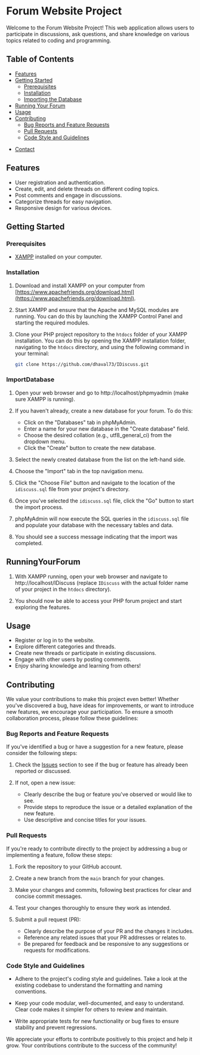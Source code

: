 # Forum Website Project

Welcome to the Forum Website Project! This web application allows users to participate in discussions, ask questions, and share knowledge on various topics related to coding and programming.

## Table of Contents

- [Features](#features)
- [Getting Started](#getting-started)
  - [Prerequisites](#prerequisites)
  - [Installation](#installation)
  - [Importing the Database](#Importing-the-Database)
- [Running Your Forum](#Running-Your-Forum)
- [Usage](#usage)
- [Contributing](#contributing)
    - [Bug Reports and Feature Requests](#Bug-Reports-and-Feature-Requests)
    - [Pull Requests](#Pull-Requests)
    - [Code Style and Guidelines](#Code-Style-and-Guidelines)

<!-- - [License](#license) -->
- [Contact](#contact)

## Features

- User registration and authentication.
- Create, edit, and delete threads on different coding topics.
- Post comments and engage in discussions.
- Categorize threads for easy navigation.
- Responsive design for various devices.

## Getting Started

### Prerequisites

- [XAMPP](https://www.apachefriends.org/download.html) installed on your computer.

### Installation

1. Download and install XAMPP on your computer from [https://www.apachefriends.org/download.html](https://www.apachefriends.org/download.html).

2. Start XAMPP and ensure that the Apache and MySQL modules are running. You can do this by launching the XAMPP Control Panel and starting the required modules.

3. Clone your PHP project repository to the `htdocs` folder of your XAMPP installation. You can do this by opening the XAMPP installation folder, navigating to the `htdocs` directory, and using the following command in your terminal:

   ```sh
   git clone https://github.com/dhaval73/IDiscuss.git

### ImportDatabase

1. Open your web browser and go to http://localhost/phpmyadmin (make sure XAMPP is running).

2. If you haven't already, create a new database for your forum. To do this:
   - Click on the "Databases" tab in phpMyAdmin.
   - Enter a name for your new database in the "Create database" field.
   - Choose the desired collation (e.g., utf8_general_ci) from the dropdown menu.
   - Click the "Create" button to create the new database.

3. Select the newly created database from the list on the left-hand side.

4. Choose the "Import" tab in the top navigation menu.

5. Click the "Choose File" button and navigate to the location of the `idiscuss.sql` file from your project's directory.

6. Once you've selected the `idiscuss.sql` file, click the "Go" button to start the import process.

7. phpMyAdmin will now execute the SQL queries in the `idiscuss.sql` file and populate your database with the necessary tables and data.

8. You should see a success message indicating that the import was completed.


## RunningYourForum

1. With XAMPP running, open your web browser and navigate to http://localhost/IDiscuss (replace `IDiscuss` with the actual folder name of your project in the `htdocs` directory).

2. You should now be able to access your PHP forum project and start exploring the features.





## Usage
- Register or log in to the website.
- Explore different categories and threads.
- Create new threads or participate in existing discussions.
- Engage with other users by posting comments.
- Enjoy sharing knowledge and learning from others!

## Contributing

We value your contributions to make this project even better! Whether you've discovered a bug, have ideas for improvements, or want to introduce new features, we encourage your participation. To ensure a smooth collaboration process, please follow these guidelines:

### Bug Reports and Feature Requests

If you've identified a bug or have a suggestion for a new feature, please consider the following steps:

1. Check the [Issues](https://github.com/yourusername/your-forum-project/issues) section to see if the bug or feature has already been reported or discussed.

2. If not, open a new issue:
   - Clearly describe the bug or feature you've observed or would like to see.
   - Provide steps to reproduce the issue or a detailed explanation of the new feature.
   - Use descriptive and concise titles for your issues.

### Pull Requests

If you're ready to contribute directly to the project by addressing a bug or implementing a feature, follow these steps:

1. Fork the repository to your GitHub account.

2. Create a new branch from the `main` branch for your changes.

3. Make your changes and commits, following best practices for clear and concise commit messages.

4. Test your changes thoroughly to ensure they work as intended.

5. Submit a pull request (PR):
   - Clearly describe the purpose of your PR and the changes it includes.
   - Reference any related issues that your PR addresses or relates to.
   - Be prepared for feedback and be responsive to any suggestions or requests for modifications.

### Code Style and Guidelines

- Adhere to the project's coding style and guidelines. Take a look at the existing codebase to understand the formatting and naming conventions.

- Keep your code modular, well-documented, and easy to understand. Clear code makes it simpler for others to review and maintain.

- Write appropriate tests for new functionality or bug fixes to ensure stability and prevent regressions.

We appreciate your efforts to contribute positively to this project and help it grow. Your contributions contribute to the success of the community!


